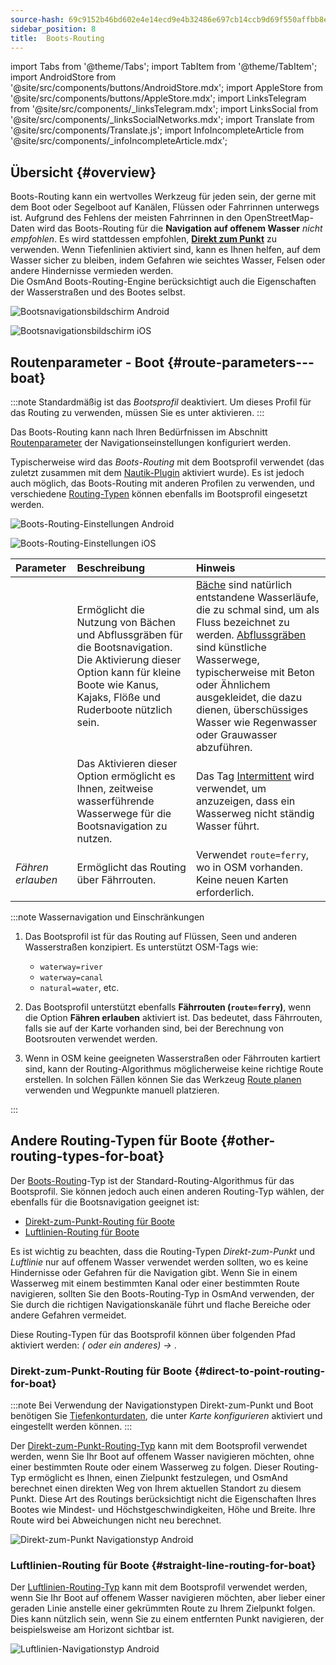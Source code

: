 ```yaml
---
source-hash: 69c9152b46bd602e4e14ecd9e4b32486e697cb14ccb9d69f550affbb8ed29cd6
sidebar_position: 8
title:  Boots-Routing
---
```


import Tabs from '@theme/Tabs';
import TabItem from '@theme/TabItem';
import AndroidStore from '@site/src/components/buttons/AndroidStore.mdx';
import AppleStore from '@site/src/components/buttons/AppleStore.mdx';
import LinksTelegram from '@site/src/components/_linksTelegram.mdx';
import LinksSocial from '@site/src/components/_linksSocialNetworks.mdx';
import Translate from '@site/src/components/Translate.js';
import InfoIncompleteArticle from '@site/src/components/_infoIncompleteArticle.mdx';


## Übersicht {#overview}

Boots-Routing kann ein wertvolles Werkzeug für jeden sein, der gerne mit dem Boot oder Segelboot auf Kanälen, Flüssen oder Fahrrinnen unterwegs ist. Aufgrund des Fehlens der meisten Fahrrinnen in den OpenStreetMap-Daten wird das Boots-Routing für die **Navigation auf offenem Wasser** *nicht empfohlen*. Es wird stattdessen empfohlen, **[Direkt zum Punkt](#direct-to-point-routing-for-boat)** zu verwenden. Wenn Tiefenlinien aktiviert sind, kann es Ihnen helfen, auf dem Wasser sicher zu bleiben, indem Gefahren wie seichtes Wasser, Felsen oder andere Hindernisse vermieden werden.  
Die OsmAnd Boots-Routing-Engine berücksichtigt auch die Eigenschaften der Wasserstraßen und des Bootes selbst.  

<Tabs groupId="operating-systems" queryString="current-os">

<TabItem value="android" label="Android">

![Bootsnavigationsbildschirm Android](@site/static/img/navigation/boat/boat_navigation_android.png)

</TabItem>

<TabItem value="ios" label="iOS">  

![Bootsnavigationsbildschirm iOS](@site/static/img/navigation/boat/boat_navigation_ios.png)  

</TabItem>

</Tabs>  

## Routenparameter - Boot {#route-parameters---boat}

:::note
Standardmäßig ist das *Bootsprofil* deaktiviert. Um dieses Profil für das Routing zu verwenden, müssen Sie es unter *<Translate android="true" ids="shared_string_menu,shared_string_settings,application_profiles"/>* aktivieren.
:::

Das Boots-Routing kann nach Ihren Bedürfnissen im Abschnitt [Routenparameter](../../navigation/guidance/navigation-settings.md#route-parameters) der Navigationseinstellungen konfiguriert werden.  

Typischerweise wird das *Boots-Routing* mit dem Bootsprofil verwendet (das zuletzt zusammen mit dem [Nautik-Plugin](../../plugins/nautical-charts.md) aktiviert wurde).  Es ist jedoch auch möglich, das Boots-Routing mit anderen Profilen zu verwenden, und verschiedene [Routing-Typen](#other-routing-types-for-boat) können ebenfalls im Bootsprofil eingesetzt werden.  


<Tabs groupId="operating-systems" queryString="current-os">

<TabItem value="android" label="Android">


![Boots-Routing-Einstellungen Android](@site/static/img/navigation/routing/boat_route_android.png)  

</TabItem>

<TabItem value="ios" label="iOS">

![Boots-Routing-Einstellungen iOS](@site/static/img/navigation/routing/boat_route_ios.png)  

</TabItem>

</Tabs>

| Parameter | Beschreibung | Hinweis |
|:------------|:---------------|:---------------|
| *<Translate android="true" ids="routing_attr_allow_streams_name"/>* | Ermöglicht die Nutzung von Bächen und Abflussgräben für die Bootsnavigation. Die Aktivierung dieser Option kann für kleine Boote wie Kanus, Kajaks, Flöße und Ruderboote nützlich sein. |  [Bäche](https://wiki.openstreetmap.org/wiki/Tag:waterway%3Dstream) sind natürlich entstandene Wasserläufe, die zu schmal sind, um als Fluss bezeichnet zu werden. [Abflussgräben](https://wiki.openstreetmap.org/wiki/Tag:waterway%3Ddrain) sind künstliche Wasserwege, typischerweise mit Beton oder Ähnlichem ausgekleidet, die dazu dienen, überschüssiges Wasser wie Regenwasser oder Grauwasser abzuführen.|
| *<Translate android="true" ids="routing_attr_allow_intermittent_name"/>* |  Das Aktivieren dieser Option ermöglicht es Ihnen, zeitweise wasserführende Wasserwege für die Bootsnavigation zu nutzen.   | Das Tag [Intermittent](https://wiki.openstreetmap.org/wiki/Key:intermittent) wird verwendet, um anzuzeigen, dass ein Wasserweg nicht ständig Wasser führt.  |
| *Fähren erlauben* | Ermöglicht das Routing über Fährrouten. | Verwendet `route=ferry`, wo in OSM vorhanden. Keine neuen Karten erforderlich. |

:::note Wassernavigation und Einschränkungen

1. Das Bootsprofil ist für das Routing auf Flüssen, Seen und anderen Wasserstraßen konzipiert. Es unterstützt OSM-Tags wie:
    - `waterway=river`
    - `waterway=canal`
    - `natural=water`, etc.

2. Das Bootsprofil unterstützt ebenfalls **Fährrouten (`route=ferry`)**, wenn die Option **Fähren erlauben** aktiviert ist. Das bedeutet, dass Fährrouten, falls sie auf der Karte vorhanden sind, bei der Berechnung von Bootsrouten verwendet werden.

3. Wenn in OSM keine geeigneten Wasserstraßen oder Fährrouten kartiert sind, kann der Routing-Algorithmus möglicherweise keine richtige Route erstellen. In solchen Fällen können Sie das Werkzeug [Route planen](../../plan-route/create-route.md) verwenden und Wegpunkte manuell platzieren.

:::

## Andere Routing-Typen für Boote {#other-routing-types-for-boat}

Der [Boots-Routing](#route-parameters---boat)-Typ ist der Standard-Routing-Algorithmus für das Bootsprofil. Sie können jedoch auch einen anderen Routing-Typ wählen, der ebenfalls für die Bootsnavigation geeignet ist:  

 - [Direkt-zum-Punkt-Routing für Boote](./boat-navigation.md#direct-to-point-routing-for-boat)
 - [Luftlinien-Routing für Boote](./boat-navigation.md#straight-line-routing-for-boat)

Es ist wichtig zu beachten, dass die Routing-Typen *Direkt-zum-Punkt* und *Luftlinie* nur auf offenem Wasser verwendet werden sollten, wo es keine Hindernisse oder Gefahren für die Navigation gibt. Wenn Sie in einem Wasserweg mit einem bestimmten Kanal oder einer bestimmten Route navigieren, sollten Sie den Boots-Routing-Typ in OsmAnd verwenden, der Sie durch die richtigen Navigationskanäle führt und flache Bereiche oder andere Gefahren vermeidet.  

Diese Routing-Typen für das Bootsprofil können über folgenden Pfad aktiviert werden: *<Translate android="true" ids="shared_string_menu,shared_string_settings,configure_profile"/> (<Translate android="true" ids="app_mode_boat"/> oder ein anderes) → <Translate android="true" ids="routing_settings_2,nav_type_hint"/>*.


### Direkt-zum-Punkt-Routing für Boote {#direct-to-point-routing-for-boat}

:::note
Bei Verwendung der Navigationstypen Direkt-zum-Punkt und Boot benötigen Sie [Tiefenkonturdaten](../../plugins/nautical-charts.md#nautical-map-style), die unter *Karte konfigurieren* aktiviert und eingestellt werden können.
:::

Der [Direkt-zum-Punkt-Routing-Typ](./direct-to-point-routing.md) kann mit dem Bootsprofil verwendet werden, wenn Sie Ihr Boot auf offenem Wasser navigieren möchten, ohne einer bestimmten Route oder einem Wasserweg zu folgen. Dieser Routing-Typ ermöglicht es Ihnen, einen Zielpunkt festzulegen, und OsmAnd berechnet einen direkten Weg von Ihrem aktuellen Standort zu diesem Punkt. Diese Art des Routings berücksichtigt nicht die Eigenschaften Ihres Bootes wie Mindest- und Höchstgeschwindigkeiten, Höhe und Breite. Ihre Route wird bei Abweichungen nicht neu berechnet.

![Direkt-zum-Punkt Navigationstyp Android](@site/static/img/navigation/boat/direct_navigation_type_android.png)


### Luftlinien-Routing für Boote {#straight-line-routing-for-boat}

Der [Luftlinien-Routing-Typ](./straight-line-routing) kann mit dem Bootsprofil verwendet werden, wenn Sie Ihr Boot auf offenem Wasser navigieren möchten, aber lieber einer geraden Linie anstelle einer gekrümmten Route zu Ihrem Zielpunkt folgen. Dies kann nützlich sein, wenn Sie zu einem entfernten Punkt navigieren, der beispielsweise am Horizont sichtbar ist.

![Luftlinien-Navigationstyp Android](@site/static/img/navigation/boat/straight_navigation_type_android.png)
